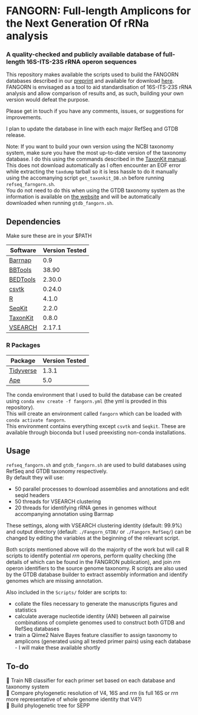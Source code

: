 # FANGORN: Full-length Amplicons for the Next Generation Of rRNa analysis
### A quality-checked and publicly available database of full-length 16S-ITS-23S rRNA operon sequences

This repository makes available the scripts used to build the FANGORN databases described in our [preprint](https://doi.org/10.1101/2022.10.04.509801) and available for download [here](https://melbourne.figshare.com/articles/dataset/Fangorn_rrn_Database/20086916).  
FANGORN is envisaged as a tool to aid standardisation of 16S-ITS-23S rRNA analysis and allow comparison of results and, as such, building your own version would defeat the purpose.  

Please get in touch if you have any comments, issues, or suggestions for improvements.

I plan to update the database in line with each major RefSeq and GTDB release.

Note: If you want to build your own version using the NCBI taxonomy system, make sure you have the most up-to-date version of the taxonomy database. I do this using the commands described in the [TaxonKit manual](https://bioinf.shenwei.me/taxonkit/usage/#before-use).  
This does not download automatically as I often encounter an EOF error while extracting the `taxdump` tarball so it is less hassle to do it manually using the accomanying script `get_taxonkit_DB.sh` before running `refseq_farngorn.sh`.  
You do not need to do this when using the GTDB taxonomy system as the information is available on [the website](https://gtdb.ecogenomic.org/downloads) and will be automatically downloaded when running `gtdb_fangorn.sh`.

## Dependencies
Make sure these are in your $PATH

| Software  | Version Tested |
| --- | --- |
| [Barrnap](https://github.com/tseemann/barrnap) | 0.9 |
| [BBTools](https://jgi.doe.gov/data-and-tools/bbtools/) | 38.90  |
| [BEDTools](https://github.com/arq5x/bedtools2) | 2.30.0  |
| [csvtk](https://github.com/shenwei356/csvtk) | 0.24.0 |
| [R](https://www.r-project.org/) | 4.1.0  |
| [SeqKit](https://github.com/shenwei356/seqkit) | 2.2.0 |
| [TaxonKit](https://bioinf.shenwei.me/taxonkit/) | 0.8.0  |
| [VSEARCH](https://github.com/torognes/vsearch) | 2.17.1  |


### R Packages

| Package | Version Tested |
| --------|----------------|
| [Tidyverse](https://www.tidyverse.org/) | 1.3.1 |
| [Ape](https://cran.r-project.org/web/packages/ape/index.html) | 5.0 |

The conda environment that I used to build the database can be created using `conda env create -f fangorn.yml` (the yml is provded in this repository).  
This will create an environment called `fangorn` which can be loaded with `conda activate fangorn`.  
This environment contains everything except `csvtk` and `Seqkit`. These are available through bioconda but I used preexisting non-conda installations.

## Usage

`refseq_fangorn.sh` and `gtdb_fangorn.sh` are used to build databases using RefSeq and GTDB taxonomy respectively.  
By default they will use:  
- 50 parallel processes to download assemblies and annotations and edit seqid headers  
- 50 threads for VSEARCH clustering  
- 20 threads for identifying rRNA genes in genomes without accompanying annotation using Barrnap  

These settings, along with VSEARCH clustering identity (default: 99.9%) and output directory (default: `./Fangorn_GTDB/` or `./Fangorn_RefSeq/`) can be changed by editing the variables at the beginning of the relevant script.  

Both scripts mentioned above will do the majority of the work but will call R scripts to identify potential _rrn_ operons, perform quality checking (the details of which can be found in the FANGRON publication), and join _rrn_ operon identifiers to the source genome taxonomy.
R scripts are also used by the GTDB database builder to extract assembly information and identify genomes which are missing annotation.  

Also included in the `Scripts/` folder are scripts to:  
* collate the files necessary to generate the manuscripts figures and statistics  
* calculate average nucleotide identity (ANI) between all pairwise combinations of complete genomes used to construct both GTDB and RefSeq databases  
* train a Qiime2 Naive Bayes feature classifier to assign taxonomy to amplicons (generated using all tested primer pairs) using each database - I will make these available shortly

## To-do  

:muscle: Train NB classifier for each primer set based on each database and taxonomy system  
:microscope: Compare phylogenetic resolution of V4, 16S and _rrn_  (is full 16S or _rrn_ more representative of whole genome identity that V4?)  
:palm_tree: Build phylogenetic tree for SEPP  